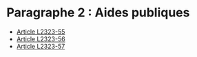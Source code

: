 # Paragraphe 2 : Aides publiques

* [Article L2323-55](./LEGIARTI000031085576.md)
* [Article L2323-56](./LEGIARTI000031085583.md)
* [Article L2323-57](./LEGIARTI000031085598.md)
